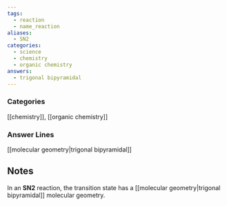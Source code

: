 ```yaml
---
tags:
  - reaction
  - name_reaction
aliases:
  - SN2
categories:
  - science
  - chemistry
  - organic chemistry
answers:
  - trigonal bipyramidal
---
```

### Categories
[[chemistry]], [[organic chemistry]]
### Answer Lines
[[molecular geometry|trigonal bipyramidal]]
## Notes
In an **SN2** reaction, the transition state has a [[molecular geometry|trigonal bipyramidal]] molecular geometry.